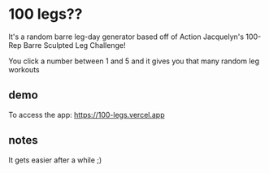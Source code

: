 
# 100 legs??

It's a random barre leg-day generator based off of Action Jacquelyn's 100-Rep Barre Sculpted Leg Challenge!

You click a number between 1 and 5 and it gives you that many random leg workouts


## demo

To access the app: https://100-legs.vercel.app


## notes

It gets easier after a while ;)